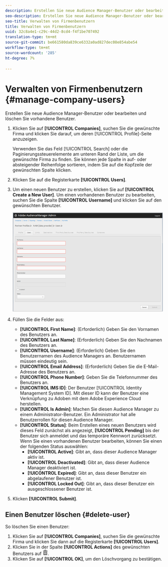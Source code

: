 ```yaml
---
description: Erstellen Sie neue Audience Manager-Benutzer oder bearbeiten und löschen Sie vorhandene Benutzer.
seo-description: Erstellen Sie neue Audience Manager-Benutzer oder bearbeiten und löschen Sie vorhandene Benutzer.
seo-title: Verwalten von Firmenbenutzern
title: Verwalten von Firmenbenutzern
uuid: 32c8a4e1-c29c-44d2-8cd4-f4f1be707492
translation-type: tm+mt
source-git-commit: be661580da839ce6332a0ad827dec08e854abe54
workflow-type: tm+mt
source-wordcount: '285'
ht-degree: 7%

---
```



# Verwalten von Firmenbenutzern {#manage-company-users}

Erstellen Sie neue Audience Manager-Benutzer oder bearbeiten und löschen Sie vorhandene Benutzer.

<!-- t_manage_company_users.xml -->

1. Klicken Sie auf **[!UICONTROL Companies]**, suchen Sie die gewünschte Firma und klicken Sie darauf, um deren [!UICONTROL Profile]-Seite anzuzeigen.

   Verwenden Sie das Feld [!UICONTROL Search] oder die Paginierungssteuerelemente am unteren Rand der Liste, um die gewünschte Firma zu finden. Sie können jede Spalte in auf- oder absteigender Reihenfolge sortieren, indem Sie auf die Kopfzeile der gewünschten Spalte klicken.
1. Klicken Sie auf die Registerkarte **[!UICONTROL Users]**.
1. Um einen neuen Benutzer zu erstellen, klicken Sie auf **[!UICONTROL Create a New User]**. Um einen vorhandenen Benutzer zu bearbeiten, suchen Sie die Spalte **[!UICONTROL Username]** und klicken Sie auf den gewünschten Benutzer.

   ![](assets/users.png)

1. Füllen Sie die Felder aus:

   * **[!UICONTROL First Name]**: (Erforderlich) Geben Sie den Vornamen des Benutzers an.
   * **[!UICONTROL Last Name]**: (Erforderlich) Geben Sie den Nachnamen des Benutzers an.
   * **[!UICONTROL Username]**: (Erforderlich) Geben Sie den Benutzernamen des Audience Managers an. Benutzernamen müssen eindeutig sein.
   * **[!UICONTROL Email Address]**: (Erforderlich) Geben Sie die E-Mail-Adresse des Benutzers an.
   * **[!UICONTROL Phone Number]**: Geben Sie die Telefonnummer des Benutzers an.
   * **[!UICONTROL IMS ID]**: Der Benutzer  [!UICONTROL Identity Management System ID]. Mit dieser ID kann der Benutzer eine Verknüpfung zu Adoben mit dem Adobe Experience Cloud herstellen.
   * **[!UICONTROL Is Admin]**: Machen Sie diesen Audience Manager zu einem Administrator-Benutzer. Ein Administrator hat alle Benutzerrollen für diesen Audience Manager.
   * **[!UICONTROL Status]**: Beim Erstellen eines neuen Benutzers wird dieses Feld zunächst als angezeigt,  **[!UICONTROL Pending]** bis der Benutzer sich anmeldet und das temporäre Kennwort zurücksetzt. Wenn Sie einen vorhandenen Benutzer bearbeiten, können Sie einen der folgenden Status auswählen:
      * **[!UICONTROL Active]**: Gibt an, dass dieser Audience Manager aktiv ist.
      * **[!UICONTROL Deactivated]**: Gibt an, dass dieser Audience Manager deaktiviert ist.
      * **[!UICONTROL Expired]**: Gibt an, dass dieser Benutzer ein abgelaufener Benutzer ist.
      * **[!UICONTROL Locked Out]**: Gibt an, dass dieser Benutzer ein ausgeschlossener Benutzer ist.

1. Klicken **[!UICONTROL Submit]**.

## Einen Benutzer löschen {#delete-user}

So löschen Sie einen Benutzer:

1. Klicken Sie auf **[!UICONTROL Companies]**, suchen Sie die gewünschte Firma und klicken Sie dann auf die Registerkarte **[!UICONTROL Users]**.
1. Klicken Sie in der Spalte **[!UICONTROL Actions]** des gewünschten Benutzers auf ![](assets/icon_delete.png).
1. Klicken Sie auf **[!UICONTROL OK]**, um den Löschvorgang zu bestätigen.